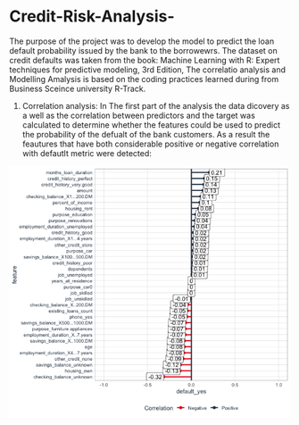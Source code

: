 # Credit-Risk-Analysis-
The purpose of the project was to develop the model to predict the loan default probability issued by 
the bank to the borrowewrs. 
The dataset on credit defaults was taken from the book: Machine Learning with R: Expert techniques for predictive modeling, 3rd Edition, 
The correlatio analysis and Modelling Amalysis is based on the coding practices learned 
during from Business Sceince university R-Track. 

1. Correlation analysis: 
In The first part of the analysis the data dicovery as a well as the correlation between predictors and the target was 
calculated to determine whether the features could be used to predict the probability 
of the defualt of the bank customers. 
As a result the feautures that have both considerable positive or negative correlation with defautlt metric 
were detected: 

![](images/correlation.png)

